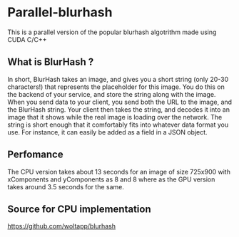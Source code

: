 # Parallel-blurhash
This is a parallel version of the popular blurhash algotrithm made using CUDA C/C++

## What is BlurHash ?
In short, BlurHash takes an image, and gives you a short string (only 20-30 characters!) that represents the placeholder for this image. You do this on the backend of your service, and store the string along with the image. When you send data to your client, you send both the URL to the image, and the BlurHash string. Your client then takes the string, and decodes it into an image that it shows while the real image is loading over the network. The string is short enough that it comfortably fits into whatever data format you use. For instance, it can easily be added as a field in a JSON object. 

## Perfomance
The CPU version takes about 13 seconds for an image of size 725x900 with xComponents and yComponents as 8 and 8 where as the GPU version takes around 3.5 seconds for the same.

## Source for CPU implementation
https://github.com/woltapp/blurhash
